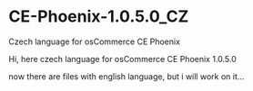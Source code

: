 # CE-Phoenix-1.0.5.0_CZ
Czech language for osCommerce CE Phoenix

Hi, here czech language for osCommerce CE Phoenix 1.0.5.0

now there are files with english language, but i will work on it...
